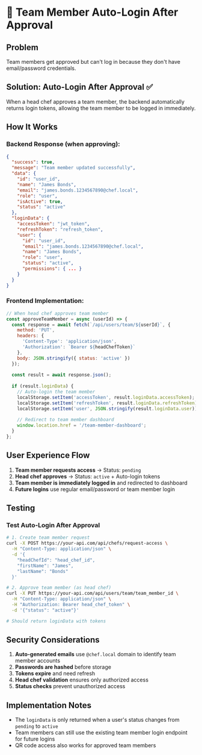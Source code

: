 # 🔐 Team Member Auto-Login After Approval

## Problem
Team members get approved but can't log in because they don't have email/password credentials.

## Solution: Auto-Login After Approval ✅

When a head chef approves a team member, the backend automatically returns login tokens, allowing the team member to be logged in immediately.

## How It Works

### Backend Response (when approving):
```json
{
  "success": true,
  "message": "Team member updated successfully",
  "data": {
    "id": "user_id",
    "name": "James Bonds",
    "email": "james.bonds.1234567890@chef.local",
    "role": "user",
    "isActive": true,
    "status": "active"
  },
  "loginData": {
    "accessToken": "jwt_token",
    "refreshToken": "refresh_token",
    "user": {
      "id": "user_id",
      "email": "james.bonds.1234567890@chef.local",
      "name": "James Bonds",
      "role": "user",
      "status": "active",
      "permissions": { ... }
    }
  }
}
```

### Frontend Implementation:
```javascript
// When head chef approves team member
const approveTeamMember = async (userId) => {
  const response = await fetch(`/api/users/team/${userId}`, {
    method: 'PUT',
    headers: { 
      'Content-Type': 'application/json',
      'Authorization': `Bearer ${headChefToken}`
    },
    body: JSON.stringify({ status: 'active' })
  });
  
  const result = await response.json();
  
  if (result.loginData) {
    // Auto-login the team member
    localStorage.setItem('accessToken', result.loginData.accessToken);
    localStorage.setItem('refreshToken', result.loginData.refreshToken);
    localStorage.setItem('user', JSON.stringify(result.loginData.user));
    
    // Redirect to team member dashboard
    window.location.href = '/team-member-dashboard';
  }
};
```

## User Experience Flow

1. **Team member requests access** → Status: `pending`
2. **Head chef approves** → Status: `active` + Auto-login tokens
3. **Team member is immediately logged in** and redirected to dashboard
4. **Future logins** use regular email/password or team member login

## Testing

### Test Auto-Login After Approval
```bash
# 1. Create team member request
curl -X POST https://your-api.com/api/chefs/request-access \
  -H "Content-Type: application/json" \
  -d '{
    "headChefId": "head_chef_id",
    "firstName": "James",
    "lastName": "Bonds"
  }'

# 2. Approve team member (as head chef)
curl -X PUT https://your-api.com/api/users/team/team_member_id \
  -H "Content-Type: application/json" \
  -H "Authorization: Bearer head_chef_token" \
  -d '{"status": "active"}'

# Should return loginData with tokens
```

## Security Considerations

1. **Auto-generated emails** use `@chef.local` domain to identify team member accounts
2. **Passwords are hashed** before storage
3. **Tokens expire** and need refresh
4. **Head chef validation** ensures only authorized access
5. **Status checks** prevent unauthorized access

## Implementation Notes

- The `loginData` is only returned when a user's status changes from `pending` to `active`
- Team members can still use the existing team member login endpoint for future logins
- QR code access also works for approved team members
